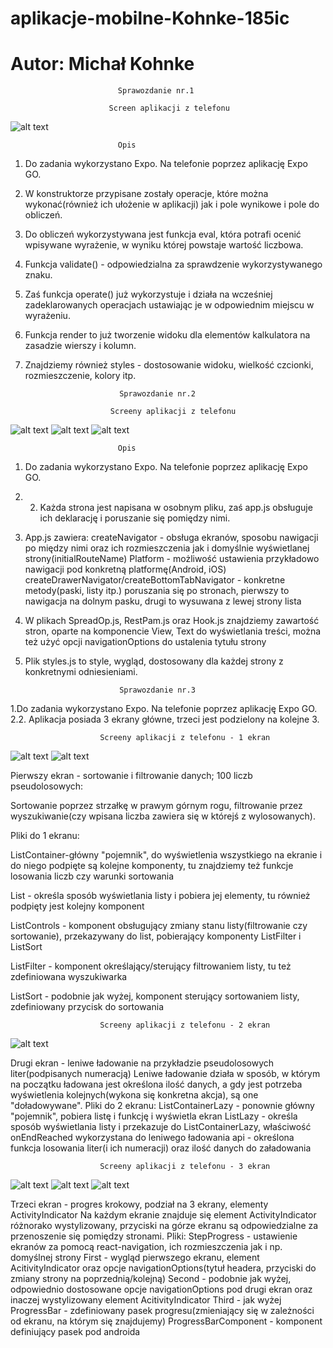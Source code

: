 # aplikacje-mobilne-Kohnke-185ic
# Autor: Michał Kohnke

						   	Sprawozdanie nr.1

						  Screen aplikacji z telefonu
![alt text](https://github.com/MichalKohnke/aplikacje-mobilne-Kohnke-185ic/blob/master/lab1/lab1_screeny/appka.jpg)

							Opis
1. Do zadania wykorzystano Expo. Na telefonie poprzez aplikację Expo GO.
2. W konstruktorze przypisane zostały operacje, które można wykonać(również ich ułożenie w aplikacji) jak i pole wynikowe i pole do obliczeń.
3. Do obliczeń wykorzystywana jest funkcja eval, która potrafi ocenić wpisywane wyrażenie, w wyniku której powstaje wartość liczbowa.
4. Funkcja validate() - odpowiedzialna za sprawdzenie wykorzystywanego znaku.
5. Zaś funkcja operate() już wykorzystuje i działa na wcześniej zadeklarowanych operacjach ustawiając je w odpowiednim miejscu w wyrażeniu.
6. Funkcja render to już tworzenie widoku dla elementów kalkulatora na zasadzie wierszy i kolumn.
7. Znajdziemy również styles - dostosowanie widoku, wielkość czcionki, rozmieszczenie, kolory itp.

							Sprawozdanie nr.2

						  Screeny aplikacji z telefonu
![alt text](https://github.com/MichalKohnke/aplikacje-mobilne-Kohnke-185ic/blob/master/labki2/lab2_screeny/1ekran.jpg)
![alt text](https://github.com/MichalKohnke/aplikacje-mobilne-Kohnke-185ic/blob/master/labki2/lab2_screeny/2ekran.jpg)
![alt text](https://github.com/MichalKohnke/aplikacje-mobilne-Kohnke-185ic/blob/master/labki2/lab2_screeny/3ekran.jpg)

							Opis
1. Do zadania wykorzystano Expo. Na telefonie poprzez aplikację Expo GO.
2. 2. Każda strona jest napisana w osobnym pliku, zaś app.js obsługuje ich deklarację i poruszanie się pomiędzy nimi.
3. App.js zawiera: 
	createNavigator - obsługa ekranów, sposobu nawigacji po między nimi oraz ich rozmieszczenia jak i domyślnie wyświetlanej strony(initialRouteName)
	Platform - możliwość ustawienia przykładowo nawigacji pod konkretną platformę(Android, iOS)
	createDrawerNavigator/createBottomTabNavigator - konkretne metody(paski, listy itp.) poruszania się po stronach, pierwszy to nawigacja na dolnym pasku, 	drugi to wysuwana z lewej strony lista 
4. W plikach SpreadOp.js, RestPam.js oraz Hook.js znajdziemy zawartość stron, oparte na komponencie View, Text do wyświetlania treści, można też użyć opcji navigationOptions do ustalenia tytułu strony
5. Plik styles.js to style, wygląd, dostosowany dla każdej strony z konkretnymi odniesieniami.

							Sprawozdanie nr.3
							
1.Do zadania wykorzystano Expo. Na telefonie poprzez aplikację Expo GO.
2.2. Aplikacja posiada 3 ekrany główne, trzeci jest podzielony na kolejne 3. 

						Screeny aplikacji z telefonu - 1 ekran
![alt text](https://github.com/MichalKohnke/aplikacje-mobilne-Kohnke-185ic/blob/master/labki3/lab3_screeny/listcontainer.jpg)
![alt text](https://github.com/MichalKohnke/aplikacje-mobilne-Kohnke-185ic/blob/master/labki3/lab3_screeny/search.jpg)

Pierwszy ekran - sortowanie i filtrowanie danych; 100 liczb pseudolosowych:

Sortowanie poprzez strzałkę w prawym górnym rogu, filtrowanie przez wyszukiwanie(czy wpisana liczba zawiera się w którejś z wylosowanych).

Pliki do 1 ekranu:

ListContainer-główny "pojemnik", do wyświetlenia wszystkiego na ekranie i do niego podpięte są kolejne komponenty, tu znajdziemy też funkcje losowania liczb czy warunki sortowania

List - określa sposób wyświetlania listy i pobiera jej elementy, tu również podpięty jest kolejny komponent

ListControls - komponent obsługujący zmiany stanu listy(filtrowanie czy sortowanie), przekazywany do list, pobierający komponenty ListFilter i ListSort

ListFilter - komponent określający/sterujący filtrowaniem listy, tu też zdefiniowana wyszukiwarka

ListSort - podobnie jak wyżej, komponent sterujący sortowaniem listy, zdefiniowany przycisk do sortowania

						Screeny aplikacji z telefonu - 2 ekran
![alt text](https://github.com/MichalKohnke/aplikacje-mobilne-Kohnke-185ic/blob/master/labki3/lab3_screeny/lazy.jpg)

Drugi ekran - leniwe ładowanie na przykładzie pseudolosowych liter(podpisanych numeracją)
Leniwe ładowanie działa w sposób, w którym na początku ładowana jest określona ilość danych, a gdy jest potrzeba wyświetlenia kolejnych(wykona się konkretna akcja), są one "doładowywane". 
Pliki do 2 ekranu:
ListContainerLazy - ponownie główny "pojemnik", pobiera listę i funkcję i wyświetla ekran
ListLazy - określa sposób wyświetlania listy i przekazuje do ListContainerLazy, właściwość onEndReached wykorzystana do leniwego ładowania
api - określona funkcja losowania liter(i ich numeracji) oraz ilość danych do załadowania

						Screeny aplikacji z telefonu - 3 ekran
![alt text](https://github.com/MichalKohnke/aplikacje-mobilne-Kohnke-185ic/blob/master/labki3/lab3_screeny/first.jpg)
![alt text](https://github.com/MichalKohnke/aplikacje-mobilne-Kohnke-185ic/blob/master/labki3/lab3_screeny/second.jpg)
![alt text](https://github.com/MichalKohnke/aplikacje-mobilne-Kohnke-185ic/blob/master/labki3/lab3_screeny/third.jpg)

Trzeci ekran - progres krokowy, podział na 3 ekrany, elementy ActivityIndicator
Na każdym ekranie znajduje się element ActivityIndicator różnorako wystylizowany, przyciski na górze ekranu są odpowiedzialne za przenoszenie się pomiędzy stronami.
Pliki:
StepProgress - ustawienie ekranów za pomocą react-navigation, ich rozmieszczenia jak i np. domyślnej strony
First - wygląd pierwszego ekranu, element AcitivityIndicator oraz opcje navigationOptions(tytuł headera, przyciski do zmiany strony na poprzednią/kolejną)
Second - podobnie jak wyżej, odpowiednio dostosowane opcje navigationOptions pod drugi ekran oraz inaczej wystylizowany element AcitivityIndicator
Third - jak wyżej
ProgressBar - zdefiniowany pasek progresu(zmieniający się w zależności od ekranu, na którym się znajdujemy)
ProgressBarComponent - komponent definiujący pasek pod androida
